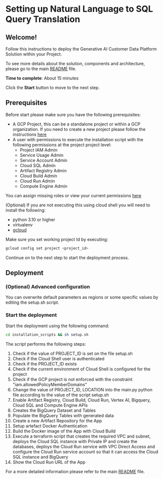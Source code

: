# Setting up Natural Language to SQL Query Translation

## Welcome!
Follow this instructions to deploy the Generative AI Customer Data Platform Solution within your Project.

To see more details about the solution, components and architecture, please go to the main [README](https://github.com/fabloc/nl2sql-bigquery/blob/main/README.md) file.

**Time to complete**: About 15 minutes

Click the **Start** button to move to the next step.

## Prerequisites
Before start please make sure you have the following prerequisites:
- A GCP Project, this can be a standalone project or within a GCP organization. If you need to create a new project please follow the instructions [here](https://cloud.google.com/resource-manager/docs/creating-managing-projects)
- A user with permissions to execute the installation script with the following permissions at the project project level:
  - Project IAM Admin
  - Service Usage Admin
  - Service Account Admin
  - Cloud SQL Admin
  - Artifact Registry Admin
  - Cloud Build Admin
  - Cloud Run Admin
  - Compute Engine Admin

You can assign missing roles or view your current permissions [here](https://console.cloud.google.com/iam-admin/iam)

(Optional) If you are not executing this using cloud shell you will need to install the following:
- python 3.10 or higher
- virtualenv
- [gcloud](https://cloud.google.com/sdk/docs/install)

Make sure you set working project Id by executing: 
```bash
gcloud config set project <project_id>
```
Continue on to the next step to start the deployment process.

## Deployment

### (Optional) Advanced configuration
You can overwrite default parameters as regions or some specific values by editing the <walkthrough-editor-open-file
    filePath="cloudshell_open/nl2sql-bigquery/installation_scripts/setup.sh">
    setup.sh
</walkthrough-editor-open-file> script.

### Start the deployment
Start the deployment using the following command:
```bash
cd installation_scripts && sh setup.sh
```

The script performs the following steps:
1. Check if the value of PROJECT_ID is set on the file setup.sh
2. Check if the Cloud Shell user is authenticated
3. Check if the PROJECT_ID exists
4. Check if the current environment of Cloud Shell is configured for the project
5. Check if the GCP project is not enforced with the constraint "iam.allowedPolicyMemberDomains"
6. Change the value of PROJECT_ID, LOCATION into the main.py python file according to the value of the script setup.sh
7. Enable Artifact Registry, Cloud Build, Cloud Run, Vertex AI, Bigquery, Cloud SQL and Compute Engine APIs
8. Creates the BigQuery Dataset and Tables
9. Populate the BigQuery Tables with generated data
10. Create a new Artifact Repository for the App
11. Setup artefact Docker Authentication
12. Build the Docker image of the App with Cloud Build
13. Execute a terraform script that creates the required VPC and subnet, deploys the Cloud SQL instance with Private IP and create the databases, deploys the Cloud Run service with VPC Direct Access and configure the Cloud Run service account so that it can access the Cloud SQL instance and BigQuery
14. Show the Cloud Run URL of the App


For a more detailed information please refer to the main [README](https://github.com/fabloc/nl2sql-bigquery/blob/main/README.md) file.
